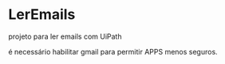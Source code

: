 # LerEmails
projeto para ler emails com UiPath


é necessário habilitar gmail para permitir APPS menos seguros.
